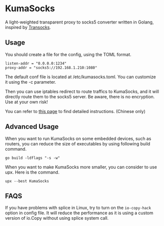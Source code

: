 # KumaSocks
A light-weighted transparent proxy to socks5 converter written in Golang, inspired by [Transocks](https://github.com/cybozu-go/transocks).
## Usage

You should create a file for the config, using the TOML format.
```
listen-addr = "0.0.0.0:1234"
proxy-addr = "socks5://192.168.1.210:1080"
```
The default conf file is located at /etc/kumasocks.toml. You can customize it using the -c parameter.

Then you can use iptables redirect to route traffics to KumaSocks, and it will directly route them to the socks5 server. Be aware, there is no encryption. Use at your own risk!

You can refer to [this page](https://nepno.com/archives/67fdd896-c089-4ccd-a7b8-77faed421d16) to find detailed instructions. (Chinese only)

## Advanced Usage
When you want to run KumaSocks on some embedded devices, such as routers, you can reduce the size of executables by using following build command.
```
go build -ldflags "-s -w"
```
When you want to make KumaSocks more smaller, you can consider to use upx. Here is the command.
```
upx --best KumaSocks
```

## FAQS

If you have problems with splice in Linux, try to turn on the `io-copy-hack` option in config file. It will reduce the performance as it is using a custom version of io.Copy without using splice system call.
